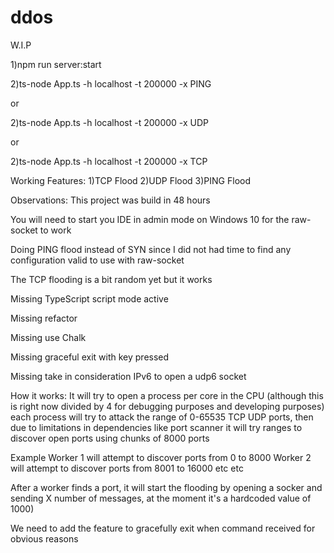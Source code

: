 # ddos
W.I.P

1)npm run server:start

2)ts-node App.ts -h localhost -t 200000 -x PING

or

2)ts-node App.ts -h localhost -t 200000 -x UDP

or

2)ts-node App.ts -h localhost -t 200000 -x TCP

Working Features:
1)TCP Flood
2)UDP Flood
3)PING Flood

Observations:
This project was build in 48 hours

You will need to start you IDE in admin mode on Windows 10 for the raw-socket to work

Doing PING flood instead of SYN since I did not had time to find any configuration valid 
to use with raw-socket

The TCP flooding is a bit random yet but it works

Missing TypeScript script mode active

Missing refactor

Missing use Chalk

Missing graceful exit with key pressed

Missing take in consideration IPv6 to open a udp6 socket

How it works:
It will try to open a process per core in the CPU (although this is right now divided by 4 for debugging purposes and developing purposes)
each process will try to attack the range of 0-65535 TCP UDP ports, then due to limitations in dependencies like
port scanner it will try ranges to discover open ports using chunks of 8000 ports

Example Worker 1 will attempt to discover ports from 0 to 8000
        Worker 2 will attempt to discover ports from 8001 to 16000
        etc
        etc
        
After a worker finds a port, it will start the flooding by opening a socker and sending X number of messages, at the moment it's a hardcoded value
of 1000)

We need to add the feature to gracefully exit when command received for obvious reasons